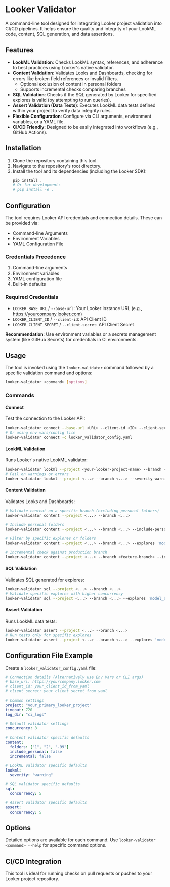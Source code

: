 # Looker Validator

A command-line tool designed for integrating Looker project validation into CI/CD pipelines. It helps ensure the quality and integrity of your LookML code, content, SQL generation, and data assertions.

## Features

- **LookML Validation**: Checks LookML syntax, references, and adherence to best practices using Looker's native validator.
- **Content Validation**: Validates Looks and Dashboards, checking for errors like broken field references or invalid filters.
  - Optional exclusion of content in personal folders
  - Supports incremental checks comparing branches
- **SQL Validation**: Checks if the SQL generated by Looker for specified explores is valid (by attempting to run queries).
- **Assert Validation (Data Tests)**: Executes LookML data tests defined within your project to verify data integrity rules.
- **Flexible Configuration**: Configure via CLI arguments, environment variables, or a YAML file.
- **CI/CD Friendly**: Designed to be easily integrated into workflows (e.g., GitHub Actions).

## Installation

1. Clone the repository containing this tool.
2. Navigate to the repository's root directory.
3. Install the tool and its dependencies (including the Looker SDK):
   ```bash
   pip install .
   # Or for development:
   # pip install -e .
   ```

## Configuration

The tool requires Looker API credentials and connection details. These can be provided via:
- Command-line Arguments
- Environment Variables
- YAML Configuration File

### Credentials Precedence
1. Command-line arguments
2. Environment variables
3. YAML configuration file
4. Built-in defaults

### Required Credentials
- `LOOKER_BASE_URL` / `--base-url`: Your Looker instance URL (e.g., https://yourcompany.looker.com)
- `LOOKER_CLIENT_ID` / `--client-id`: API Client ID
- `LOOKER_CLIENT_SECRET` / `--client-secret`: API Client Secret

**Recommendation**: Use environment variables or a secrets management system (like GitHub Secrets) for credentials in CI environments.

## Usage

The tool is invoked using the `looker-validator` command followed by a specific validation command and options:

```bash
looker-validator <command> [options]
```

### Commands

#### Connect
Test the connection to the Looker API:
```bash
looker-validator connect --base-url <URL> --client-id <ID> --client-secret <SECRET>
# Or using env vars/config file
looker-validator connect -c looker_validator_config.yaml
```

#### LookML Validation
Runs Looker's native LookML validator:
```bash
looker-validator lookml --project <your-looker-project-name> --branch <your-branch>
# Fail on warnings or errors
looker-validator lookml --project <...> --branch <...> --severity warning
```

#### Content Validation
Validates Looks and Dashboards:
```bash
# Validate content on a specific branch (excluding personal folders)
looker-validator content --project <...> --branch <...>

# Include personal folders
looker-validator content --project <...> --branch <...> --include-personal

# Filter by specific explores or folders
looker-validator content --project <...> --branch <...> --explores 'model_a/explore_one' --folders '123' '-456'

# Incremental check against production branch
looker-validator content --project <...> --branch <feature-branch> --incremental
```

#### SQL Validation
Validates SQL generated for explores:
```bash
looker-validator sql --project <...> --branch <...>
# Validate specific explores with higher concurrency
looker-validator sql --project <...> --branch <...> --explores 'model_a/*' --concurrency 15
```

#### Assert Validation
Runs LookML data tests:
```bash
looker-validator assert --project <...> --branch <...>
# Run tests only for specific explores
looker-validator assert --project <...> --branch <...> --explores 'model_a/explore_one' 'model_b/*'
```

## Configuration File Example

Create a `looker_validator_config.yaml` file:

```yaml
# Connection details (Alternatively use Env Vars or CLI args)
# base_url: https://yourcompany.looker.com
# client_id: your_client_id_from_yaml
# client_secret: your_client_secret_from_yaml

# Common settings
project: "your_primary_looker_project"
timeout: 720
log_dir: "ci_logs"

# Default validator settings
concurrency: 8

# Content validator specific defaults
content:
  folders: ["1", "2", "-99"]
  include_personal: false
  incremental: false

# LookML validator specific defaults
lookml:
  severity: "warning"

# SQL validator specific defaults
sql:
  concurrency: 5

# Assert validator specific defaults
assert:
  concurrency: 5
```

## Options

Detailed options are available for each command. Use `looker-validator <command> --help` for specific command options.

## CI/CD Integration

This tool is ideal for running checks on pull requests or pushes to your Looker project repository.
